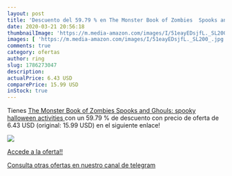 ```yaml
---
layout: post
title: 'Descuento del 59.79 % en The Monster Book of Zombies  Spooks and '
date: 2020-03-21 20:56:18
thumbnailImage: 'https://m.media-amazon.com/images/I/51eayEDsjfL._SL200_.jpg'
images: [ 'https://m.media-amazon.com/images/I/51eayEDsjfL._SL200_.jpg' ]
comments: true
category: ofertas
author: ring
slug: 1786273047
description:
actualPrice: 6.43 USD
comparePrice: 15.99 USD
inStock: true
---
```


Tienes [The Monster Book of Zombies  Spooks and Ghouls:  spooky  halloween  activities ](https://www.amazon.com/dp/1786273047/?tag=redken08-20) con un 59.79 % de descuento con precio de oferta de 6.43 USD (original: 15.99 USD) en el siguiente enlace!

[![](https://m.media-amazon.com/images/I/51eayEDsjfL._SL200_.jpg)](https://www.amazon.com/dp/1786273047/?tag=redken08-20)

[Accede a la oferta!!](https://www.amazon.com/dp/1786273047/?tag=redken08-20)

[Consulta otras ofertas en nuestro canal de telegram](https://t.me/s/ofertas25)
